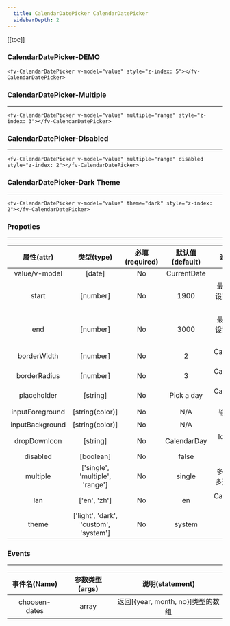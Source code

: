 ```yaml
---
  title: CalendarDatePicker CalendarDatePicker
  sidebarDepth: 2
---
```

  
[[toc]]

### CalendarDatePicker-DEMO

<script>
export default {

    data () {
        return {
            value: new Date()
        }
    }

}
</script>

<div style="z-index: 5">

<ClientOnly>
<fv-CalendarDatePicker v-model="value" style="z-index: 5"></fv-CalendarDatePicker>
</ClientOnly>
</div>

```vue
<fv-CalendarDatePicker v-model="value" style="z-index: 5"></fv-CalendarDatePicker>
```

### CalendarDatePicker-Multiple

---

<div style="z-index: 3">
<ClientOnly>
<fv-CalendarDatePicker v-model="value" multiple="range" style="z-index: 3"></fv-CalendarDatePicker>
</ClientOnly>
</div>

```vue
<fv-CalendarDatePicker v-model="value" multiple="range" style="z-index: 3"></fv-CalendarDatePicker>
```

### CalendarDatePicker-Disabled

---

<div style="z-index: 2">
<ClientOnly>
<fv-CalendarDatePicker v-model="value" multiple="range" disabled style="z-index: 2"></fv-CalendarDatePicker>
</ClientOnly>
</div>

```vue
<fv-CalendarDatePicker v-model="value" multiple="range" disabled style="z-index: 2"></fv-CalendarDatePicker>
```

### CalendarDatePicker-Dark Theme

---

<div style="z-index: 1">
<ClientOnly>
<fv-CalendarDatePicker v-model="value" theme="dark" style="z-index: 2"></fv-CalendarDatePicker>
</ClientOnly>

</div>

```vue
<fv-CalendarDatePicker v-model="value" theme="dark" style="z-index: 2"></fv-CalendarDatePicker>
```

### Propoties

---
|   属性(attr)    |             类型(type)             | 必填(required) | 默认值(default) |            说明(statement)             |
|:---------------:|:----------------------------------:|:--------------:|:---------------:|:--------------------------------------:|
|  value/v-model  |               [date]               |       No       |   CurrentDate   |                                        |
|      start      |              [number]              |       No       |      1900       | 最小年份, 尽量不要设置过小防止性能消耗 |
|       end       |              [number]              |       No       |      3000       | 最大年份, 尽量不要设置过大防止性能消耗 |
|   borderWidth   |              [number]              |       No       |        2        |    CalendarDatePicker border width     |
|  borderRadius   |              [number]              |       No       |        3        |    CalendarDatePicker border radius    |
|   placeholder   |              [string]              |       No       |   Pick a day    |     CalendarDatePicker placeholder     |
| inputForeground |          [string(color)]           |       No       |       N/A       |            输入框文字前景色            |
| inputBackground |          [string(color)]           |       No       |       N/A       |              输入框背景色              |
|  dropDownIcon   |              [string]              |       No       |   CalendarDay   |         Icon with Fabric-Icon          |
|    disabled     |             [boolean]              |       No       |      false      |                                        |
|    multiple     |   ['single', 'multiple', 'range']    |       No       |     single      |  多选模式, 有单选、多选和范围日期选择  |
|       lan       |            ['en', 'zh']             |       No       |       en        |      CalendarDatePicker language.      |
|      theme      | ['light', 'dark', 'custom', 'system'] |       No       |     system      |                                        |

### Events

---
| 事件名(Name)  | 参数类型(args) |         说明(statement)         |
|:-------------:|:--------------:|:-------------------------------:|
| choosen-dates |     array      | 返回[{year, month, no}]类型的数组 |
  
